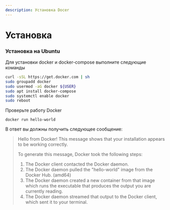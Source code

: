 ```yaml
---
description: Установка Docer
---
```


# Установка

### Установка на Ubuntu

Для установки docker и docker-compose выполните следующие команды

```bash
curl -sSL https://get.docker.com | sh
sudo groupadd docker
sudo usermod -aG docker ${USER}
sudo apt install docker-compose
sudo systemctl enable docker
sudo reboot
```

Проверьте работу Docker

```
docker run hello-world
```

В ответ вы должны получить следующее сообщение:

> Hello from Docker! This message shows that your installation appears to be working correctly.
>
> To generate this message, Docker took the following steps:
>
> 1. The Docker client contacted the Docker daemon.
> 2. The Docker daemon pulled the "hello-world" image from the Docker Hub. (amd64)
> 3. The Docker daemon created a new container from that image which runs the executable that produces the output you are currently reading.
> 4. The Docker daemon streamed that output to the Docker client, which sent it to your terminal.
